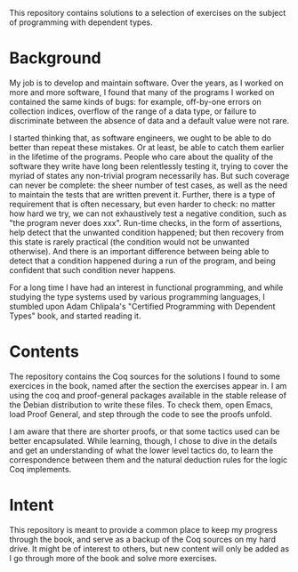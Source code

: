 This repository contains solutions to a selection of exercises on the subject of programming with dependent types.

# Background

My job is to develop and maintain software. Over the years, as I worked on more and more software, I found that many of the programs I worked on contained the same kinds of bugs: for example, off-by-one errors on collection indices, overflow of the range of a data type, or failure to discriminate between the absence of data and a default value were not rare.

I started thinking that, as software engineers, we ought to be able to do better than repeat these mistakes. Or at least, be able to catch them earlier in the lifetime of the programs. People who care about the quality of the software they write have long been relentlessly testing it, trying to cover the myriad of states any non-trivial program necessarily has. But such coverage can never be complete: the sheer number of test cases, as well as the need to maintain the tests that are written prevent it. Further, there is a type of requirement that is often necessary, but even harder to check: no matter how hard we try, we can not exhaustively test a negative condition, such as "the program never does xxx". Run-time checks, in the form of assertions, help detect that the unwanted condition happened; but then recovery from this state is rarely practical (the condition would not be unwanted otherwise). And there is an important difference between being able to detect that a condition happened during a run of the program, and being confident that such condition never happens.

For a long time I have had an interest in functional programming, and while studying the type systems used by various programming languages, I stumbled upon Adam Chlipala's "Certified Programming with Dependent Types" book, and started reading it.

# Contents

The repository contains the Coq sources for the solutions I found to some exercices in the book, named after the section the exercises appear in. I am using the coq and proof-general packages available in the stable release of the Debian distribution to write these files. To check them, open Emacs, load Proof General, and step through the code to see the proofs unfold.

I am aware that there are shorter proofs, or that some tactics used can be better encapsulated. While learning, though, I chose to dive in the details and get an understanding of what the lower level tactics do, to learn the correspondence between them and the natural deduction rules for the logic Coq implements.

# Intent

This repository is meant to provide a common place to keep my progress through the book, and serve as a backup of the Coq sources on my hard drive. It might be of interest to others, but new content will only be added as I go through more of the book and solve more exercises.
